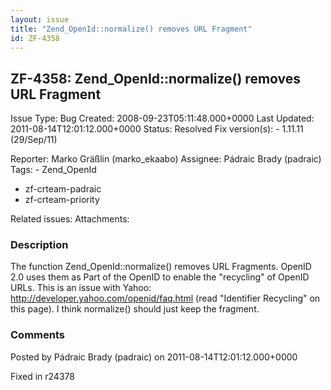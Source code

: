 ```yaml
---
layout: issue
title: "Zend_OpenId::normalize() removes URL Fragment"
id: ZF-4358
---
```


ZF-4358: Zend\_OpenId::normalize() removes URL Fragment
-------------------------------------------------------

 Issue Type: Bug Created: 2008-09-23T05:11:48.000+0000 Last Updated: 2011-08-14T12:01:12.000+0000 Status: Resolved Fix version(s): - 1.11.11 (29/Sep/11)
 
 Reporter:  Marko Gräßlin (marko\_ekaabo)  Assignee:  Pádraic Brady (padraic)  Tags: - Zend\_OpenId
- zf-crteam-padraic
- zf-crteam-priority
 
 Related issues: 
 Attachments: 
### Description

The function Zend\_OpenId::normalize() removes URL Fragments. OpenID 2.0 uses them as Part of the OpenID to enable the "recycling" of OpenID URLs. This is an issue with Yahoo: <http://developer.yahoo.com/openid/faq.html> (read "Identifier Recycling" on this page). I think normalize() should just keep the fragment.

 

 

### Comments

Posted by Pádraic Brady (padraic) on 2011-08-14T12:01:12.000+0000

Fixed in r24378

 

 